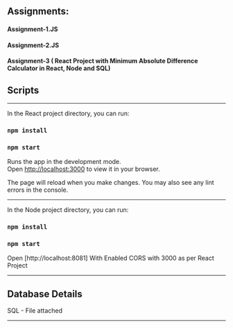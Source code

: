 ## Assignments:

#### Assignment-1.JS
#### Assignment-2.JS
#### Assignment-3 ( React Project with Minimum Absolute Difference Calculator in React, Node and SQL)

## Scripts
********************************************************************************************************
In the React project directory, you can run:
### `npm install`

### `npm start`

Runs the app in the development mode.\
Open [http://localhost:3000](http://localhost:3000) to view it in your browser.

The page will reload when you make changes. You may also see any lint errors in the console.

********************************************************************************************************

In the Node project directory, you can run:
### `npm install`

### `npm start`

Open [http://localhost:8081]
With Enabled CORS with 3000 as per React Project

********************************************************************************************************
## Database Details

SQL - File attached 

********************************************************************************************************
